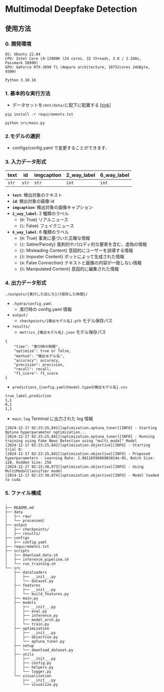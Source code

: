 # Multimodal Deepfake Detection
## 使用方法

### 0. 開発環境
```
OS: Ubuntu 22.04
CPU: Intel Core i9-13900K (24 cores, 32 threads, 3.0 / 2.2GHz, Passmark 58998)
GPU: GeForce RTX-3090 Ti (Ampare architecture, 10752cores 24GByte, 450W)

Python 3.10.16
```


### 1. 基本的な実行方法

- データセットを`/mnt/data/`に配下に配置する [[rink](https://drive.usercontent.google.com/download?id=1zJ8_d6B62ZnuOqRhie6kTgzBtHDbCJbp&authuser=1)]

```
pip install -r requirements.txt
```
```
python src/main.py
```
### 2.モデルの選択

- configs/config.yaml で変更することができます．


### 3. 入力データ形式

|    text     |      id     | imgcaption  | 2_way_label | 6_way_label |
|-------------|-------------|-------------|-------------|-------------|
|    `str`     |   `str`    |     `str`   |    `int`    |    `int`    |

- **`text`**: 検出対象のテキスト
- **`id`**: 検出対象の画像 id
- **`imgcaption`**: 検出対象の画像キャプション
- **`2_way_label`**: 2 種類のラベル
  - {`0`: True} リアルニュース
  - {`1`: False} フェイクニュース
- **`6_way_label`**: 6 種類のラベル
  - {`0`: True} 事実に基づいた正確な情報
  - {`1`: Satire/Parody} 風刺的やパロディ的な要素を含む，虚偽の情報
  - {`2`: Misleading Content} 意図的にユーザーを誤導する情報
  - {`3`: Imposter Content} ボットによって生成された情報
  - {`4`: False Connection} テキストと画像の内容が一致しない情報
  - {`5`: Manipulated Content} 意図的に編集された情報

### 4. 出力データ形式
`./outputs/{実行した日にち}/{保存した時間}/`
- `.hydra/config.yaml`
  - 実行時の config.yaml 情報
- `output/`
  - `checkpoints/{検出モデル名}.pth` モデル保存パス
- `results/`
  - `metrics_{検出モデル名}.json` モデル保存パス
```
{
    "time": "実行時の時間",
    "optimize": true or false,
    "method": "検出モデル名",
    "accuracy": accuracy,
    "precision": precision,
    "recall": recall,
    "f1_score": f1_score
}
```
  - `predictions_{config.yamlのmodel.typeの検出モデル名}.csv`
```
true_label,prediction
1,1
0,1
1,1
```
- `main.log`
Terminal に出力された log 情報
```
[2024-12-17 02:23:25,841][optimization.optuna_tuner][INFO] - Starting Optuna hyperparameter optimization...
[2024-12-17 02:23:25,841][optimization.optuna_tuner][INFO] - Running training using Fake News Detection using "multi_modal" Model
[2024-12-17 02:23:25,842][optimization.objective][INFO] - Starting trial 0:
[2024-12-17 02:23:25,842][optimization.objective][INFO] - Proposed hyperparameters - Learning Rate: 2.9811659606981014e-05, Batch Size: 128, Hidden Size: 256
[2024-12-17 02:23:30,073][optimization.objective][INFO] - Using MultiModalClassifier model
[2024-12-17 02:23:30,074][optimization.objective][INFO] - Model loaded to cuda
```



### 5. ファイル構成

```
.
├── README.md
├── data
│   ├── raw/                
│   └── processed/          
├── output
│   ├── checkpoints/         
│   ├── results/             
├── configs
│   ├── config.yaml 
├── requirements.txt
├── scripts
│   ├── download_data.sh
│   ├── inference_pipeline.sh
│   └── run_training.sh
└── src
    ├── dataloaders
    │   ├── __init__.py
    │   └── dataset.py
    ├── features
    │   ├── __init__.py
    │   └── build_features.py
    ├── main.py
    ├── models
    │   ├── __init__.py
    │   ├── eval.py
    │   ├── inference.py
    │   ├── model_arch.py
    │   └── train.py
    ├── optimization
    │   ├── __init__.py
    │   ├── objective.py
    │   └── optuna_tuner.py
    ├── setup
    │   └── download_dataset.py
    ├── utils
    │   ├── __init__.py
    │   ├── config.py
    │   ├── helpers.py
    │   └── logger.py
    └── visualization
        ├── __init__.py
        └── visualize.py
```
